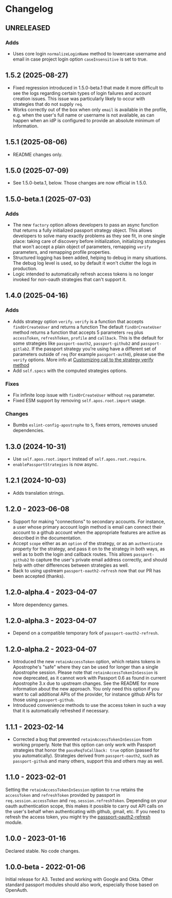 # Changelog

## UNRELEASED

### Adds

* Uses core login `normalizeLoginName` method to lowercase username and email in case project login option `caseInsensitive` is set to true.

## 1.5.2 (2025-08-27)

* Fixed regression introduced in 1.5.0-beta.1 that made it more difficult to see the logs regarding certain types of login failures and account creation issues. This issue was particularly likely to occur with strategies that do not supply `req`.
* Works correctly out of the box when only `email` is available in the profile, e.g. when the user's full name or username is not available, as can happen when an idP is configured to provide an absolute minimum of information.

## 1.5.1 (2025-08-06)

* README changes only.

## 1.5.0 (2025-07-09)

* See 1.5.0-beta.1, below. Those changes are now official in 1.5.0.

## 1.5.0-beta.1 (2025-07-03)

### Adds

* The new `factory` option allows developers to pass an async function that returns a fully initialized passport strategy object. This allows developers to solve many exactly problems as they see fit, in one single place: taking care of discovery before initialization, initializing strategies that won't accept a plain object of parameters, remapping `verify` parameters, and remapping profile properties.
* Structured logging has been added, helping to debug in many situations. The debug log level is used, so by default it won't clutter the logs in production.
* Logic intended to automatically refresh access tokens is no longer invoked for non-oauth strategies that can't support it.

## 1.4.0 (2025-04-16)

### Adds

* Adds strategy option `verify`. `verify` is a function that accepts `findOrCreateUser` and returns a function
The default `findOrCreateUser` method returns a function that accepts 5 parameters `req` plus `accessToken`, `refreshToken`, `profile` and `callback`.
This is the default for some strategies like `passport-oauth2`, `passport-github2` and `passport-gitlab2`.
If the passport strategy you're using have a different set of parameters outside of `req` (for example `passport-auth0`), please use the `verify` options.
More info at [Customizing call to the strategy verify method](/#customizing-call-to-the-strategy-verify-method)
* Add `self.specs` with the computed strategies options.

### Fixes

* Fix infinite loop issue with `findOrCreateUser` without `req` parameter.
* Fixed ESM support by removing `self.apos.root.import` usage.

### Changes

* Bumbs `eslint-config-apostrophe` to `5`, fixes errors, removes unused dependencies.

## 1.3.0 (2024-10-31)

* Use `self.apos.root.import` instead of `self.apos.root.require`.
* `enablePassportStrategies` is now async.

## 1.2.1 (2024-10-03)

* Adds translation strings.

## 1.2.0 - 2023-06-08

* Support for making "connections" to secondary accounts. For instance, a user whose primary account login method is email can connect
their account to a github account when the appropriate features are active as described in the documentation.
* Accept `scope` either as an `option` of the strategy, or as an `authenticate` property for the strategy, and
pass it on to the strategy in both ways, as well as to both the login and callback routes. This allows `passport-github2`
to capture the user's private email address correctly, and should help with other differences between strategies as well.
* Back to using upstream `passport-oauth2-refresh` now that our PR has been accepted (thanks).

## 1.2.0-alpha.4 - 2023-04-07

* More dependency games.

## 1.2.0-alpha.3 - 2023-04-07

* Depend on a compatible temporary fork of `passport-oauth2-refresh`.

## 1.2.0-alpha.2 - 2023-04-07

* Introduced the new `retainAccessToken` option, which retains tokens in Apostrophe's
"safe" where they can be used for longer than a single Apostrophe session. Please note
that `retainAccessTokenInSession` is now deprecated, as it cannot work with Passport 0.6
as found in current Apostrophe 3.x due to upstream changes. See the README for
more information about the new approach. You only need this option if you want to
call additional APIs of the provider, for instance github APIs for those using
`passport-github`.
* Introduced convenience methods to use the access token in such a way that it is
automatically refreshed if necessary.

## 1.1.1 - 2023-02-14

* Corrected a bug that prevented `retainAccessTokenInSession` from working properly. Note that this option can only work with Passport strategies that honor the `passReqToCallback: true` option (passed for you automatically). Strategies derived from `passport-oauth2`, such as `passport-github` and many others, support this and others may as well.

## 1.1.0 - 2023-02-01

Setting the `retainAccessTokenInSession` option to `true` retains the `accessToken` and `refreshToken` provided by passport in `req.session.accessToken` and `req.session.refreshToken`. Depending on your oauth authentication scope, this makes it possible to carry out API calls on the user's behalf when authenticating with github, gmail, etc. If you need to refresh the access token, you might try the [passport-oauth2-refresh](https://www.npmjs.com/package/passport-oauth2-refresh) module.

## 1.0.0 - 2023-01-16

Declared stable. No code changes.

## 1.0.0-beta - 2022-01-06

Initial release for A3. Tested and working with Google and Okta. Other standard passport modules should also work, especially those based on OpenAuth.
